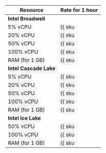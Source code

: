 | Resource       |  Rate for 1 hour                                   |
|----------------|----------------------------------------------------|
| **Intel Broadwell**                                                 |
| 5% vCPU        | {{ sku|USD|mdb.zk.clickhouse.v1.cpu.c5|string }}   |
| 20% vCPU       | {{ sku|USD|mdb.zk.clickhouse.v1.cpu.c20|string }}  |
| 50% vCPU       | {{ sku|USD|mdb.zk.clickhouse.v1.cpu.c50|string }}  |
| 100% vCPU      | {{ sku|USD|mdb.zk.clickhouse.v1.cpu.c100|string }} |
| RAM (for 1 GB) | {{ sku|USD|mdb.zk.clickhouse.v1.ram|string }}      |
| **Intel Cascade Lake**                                              |
| 5% vCPU        | {{ sku|USD|mdb.zk.clickhouse.v2.cpu.c5|string }}   |
| 20% vCPU       | {{ sku|USD|mdb.zk.clickhouse.v2.cpu.c20|string }}  |
| 50% vCPU       | {{ sku|USD|mdb.zk.clickhouse.v2.cpu.c50|string }}  |
| 100% vCPU      | {{ sku|USD|mdb.zk.clickhouse.v2.cpu.c100|string }} |
| RAM (for 1 GB) | {{ sku|USD|mdb.zk.clickhouse.v2.ram|string }}      |
| **Intel Ice Lake**                                                  |
| 50% vCPU       | {{ sku|USD|mdb.zk.clickhouse.v3.cpu.c50|string }}  |
| 100% vCPU      | {{ sku|USD|mdb.zk.clickhouse.v3.cpu.c100|string }} |
| RAM (for 1 GB) | {{ sku|USD|mdb.zk.clickhouse.v3.ram|string }}      |
